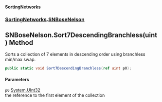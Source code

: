 #### [SortingNetworks](./index.md 'index')
### [SortingNetworks](./SortingNetworks.md 'SortingNetworks').[SNBoseNelson](./SortingNetworks-SNBoseNelson.md 'SortingNetworks.SNBoseNelson')
## SNBoseNelson.Sort7DescendingBranchless(uint) Method
Sorts a collection of 7 elements in descending order using branchless min/max swap.  
```csharp
public static void Sort7DescendingBranchless(ref uint p0);
```
#### Parameters
<a name='SortingNetworks-SNBoseNelson-Sort7DescendingBranchless(uint)-p0'></a>
`p0` [System.UInt32](https://docs.microsoft.com/en-us/dotnet/api/System.UInt32 'System.UInt32')  
the reference to the first element of the collection  
  
